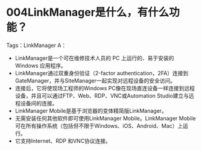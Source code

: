 # 004LinkManager是什么，有什么功能？
Tags：LinkManager
A： 
- LinkManager是一个可在维修技术人员的 PC 上运行的、易于安装的 Windows 应用程序。
- LinkManager通过双重身份验证（2-factor authentication，2FA）连接到 GateManager，并与SiteManager一起实现对远程设备的安全访问。
- 连接后，它将使现场工程师的Windows PC像在现场直连设备一样连接到远程设备，并且可以通过FTP、Web、RDP、VNC或Automation Studio建立与远程设备间的连接。
- LinkManager Mobile是基于浏览器的变体精简版LinkManager。
- 无需安装任何其他软件即可使用LinkManager Mobile。LinkManager Mobile可在所有操作系统（包括但不限于Windows、iOS、Android、Mac）上运行。
- 它支持Internet、RDP 和VNC协议连接。